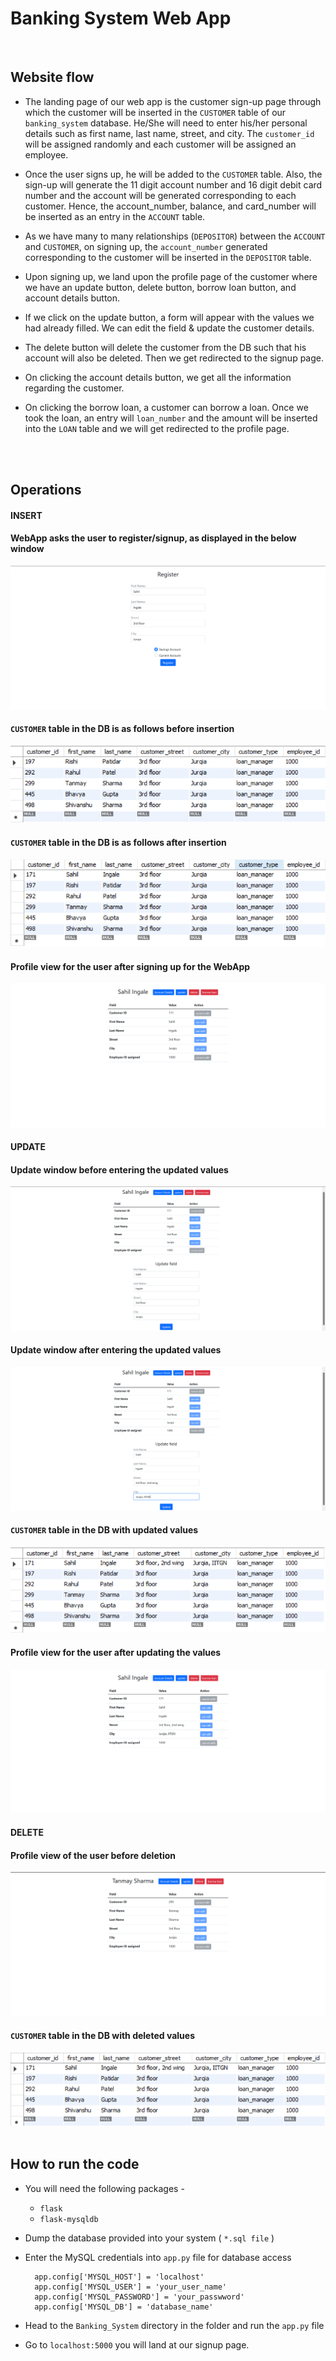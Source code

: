 # Banking System Web App 

<br>

## Website flow

- The landing page of our web app is the customer sign-up page through which the customer will be inserted in the `CUSTOMER` table of our `banking_system` database. He/She will need to enter his/her personal details such as first name, last name, street, and city. The `customer_id` will be assigned randomly and each customer will be assigned an employee.

- Once the user signs up, he will be added to the `CUSTOMER` table. Also, the sign-up will generate the 11 digit account number and 16 digit debit card number and the account will be generated corresponding to each customer. Hence, the account_number, balance, and card_number will be inserted as an entry in the `ACCOUNT` table.

- As we have many to many relationships (`DEPOSITOR`) between the `ACCOUNT` and `CUSTOMER`, on signing up, the `account_number` generated corresponding to the customer will be inserted in the `DEPOSITOR` table.

- Upon signing up, we land upon the profile page of the customer where we have an update button, delete button, borrow loan button, and account details button.

- If we click on the update button, a form will appear with the values we had already filled. We can edit the field & update the customer details. 

- The delete button will delete the customer from the DB such that his account will also be deleted. Then we get redirected to the signup page.

- On clicking the account details button, we get all the information regarding the customer.

- On clicking the borrow loan, a customer can borrow a loan. Once we took the loan, an entry will `loan_number` and the amount will be inserted into the `LOAN` table and we will get redirected to the profile page. 

<br>

<br>

## Operations

#### **INSERT**

#### WebApp asks the user to register/signup, as displayed in the below window

<img src="working-screenshots\insert-form.png">

<br>

#### `CUSTOMER` table in the DB is as follows before insertion

<img src="working-screenshots\before-insert.png">

<br>

#### `CUSTOMER` table in the DB is as follows after insertion

<img src="working-screenshots\after-insert.png">

<br>

#### Profile view for the user after signing up for the WebApp

<img src="working-screenshots\after-insert-view.png">

<br>

#### **UPDATE**

#### Update window before entering the updated values

<img src="working-screenshots\update-form.png">

<br>

#### Update window after entering the updated values

<img src="working-screenshots\update-form-entry.png">

<br>

#### `CUSTOMER` table in the DB with updated values

<img src="working-screenshots\updated-db.png">

<br>

#### Profile view for the user after updating the values

<img src="working-screenshots\updated.png">

<br>

#### **DELETE**

#### Profile view of the user before deletion

<img src="working-screenshots\before-delete.png">

<br>

#### `CUSTOMER` table in the DB with deleted values

<img src="working-screenshots\after-delete.png">

<br>

<br>

## How to run the code

- You will need the following packages -
    - `flask`
    - `flask-mysqldb`

- Dump the database provided into your system ( `*.sql file` )

- Enter the MySQL credentials into `app.py` file for database access

        app.config['MYSQL_HOST'] = 'localhost'
        app.config['MYSQL_USER'] = 'your_user_name'
        app.config['MYSQL_PASSWORD'] = 'your_passwword'
        app.config['MYSQL_DB'] = 'database_name'

- Head to the `Banking_System` directory in the folder and run the `app.py` file

- Go to `localhost:5000` you will land at our signup page.
